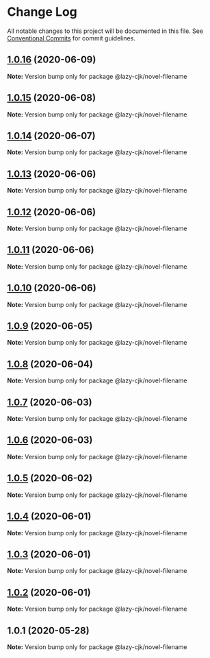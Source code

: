 # Change Log

All notable changes to this project will be documented in this file.
See [Conventional Commits](https://conventionalcommits.org) for commit guidelines.

## [1.0.16](https://github.com/bluelovers/ws-regexp/compare/@lazy-cjk/novel-filename@1.0.15...@lazy-cjk/novel-filename@1.0.16) (2020-06-09)

**Note:** Version bump only for package @lazy-cjk/novel-filename





## [1.0.15](https://github.com/bluelovers/ws-regexp/compare/@lazy-cjk/novel-filename@1.0.14...@lazy-cjk/novel-filename@1.0.15) (2020-06-08)

**Note:** Version bump only for package @lazy-cjk/novel-filename





## [1.0.14](https://github.com/bluelovers/ws-regexp/compare/@lazy-cjk/novel-filename@1.0.13...@lazy-cjk/novel-filename@1.0.14) (2020-06-07)

**Note:** Version bump only for package @lazy-cjk/novel-filename





## [1.0.13](https://github.com/bluelovers/ws-regexp/compare/@lazy-cjk/novel-filename@1.0.12...@lazy-cjk/novel-filename@1.0.13) (2020-06-06)

**Note:** Version bump only for package @lazy-cjk/novel-filename





## [1.0.12](https://github.com/bluelovers/ws-regexp/compare/@lazy-cjk/novel-filename@1.0.11...@lazy-cjk/novel-filename@1.0.12) (2020-06-06)

**Note:** Version bump only for package @lazy-cjk/novel-filename





## [1.0.11](https://github.com/bluelovers/ws-regexp/compare/@lazy-cjk/novel-filename@1.0.10...@lazy-cjk/novel-filename@1.0.11) (2020-06-06)

**Note:** Version bump only for package @lazy-cjk/novel-filename





## [1.0.10](https://github.com/bluelovers/ws-regexp/compare/@lazy-cjk/novel-filename@1.0.9...@lazy-cjk/novel-filename@1.0.10) (2020-06-06)

**Note:** Version bump only for package @lazy-cjk/novel-filename





## [1.0.9](https://github.com/bluelovers/ws-regexp/compare/@lazy-cjk/novel-filename@1.0.8...@lazy-cjk/novel-filename@1.0.9) (2020-06-05)

**Note:** Version bump only for package @lazy-cjk/novel-filename





## [1.0.8](https://github.com/bluelovers/ws-regexp/compare/@lazy-cjk/novel-filename@1.0.7...@lazy-cjk/novel-filename@1.0.8) (2020-06-04)

**Note:** Version bump only for package @lazy-cjk/novel-filename





## [1.0.7](https://github.com/bluelovers/ws-regexp/compare/@lazy-cjk/novel-filename@1.0.6...@lazy-cjk/novel-filename@1.0.7) (2020-06-03)

**Note:** Version bump only for package @lazy-cjk/novel-filename





## [1.0.6](https://github.com/bluelovers/ws-regexp/compare/@lazy-cjk/novel-filename@1.0.5...@lazy-cjk/novel-filename@1.0.6) (2020-06-03)

**Note:** Version bump only for package @lazy-cjk/novel-filename





## [1.0.5](https://github.com/bluelovers/ws-regexp/compare/@lazy-cjk/novel-filename@1.0.4...@lazy-cjk/novel-filename@1.0.5) (2020-06-02)

**Note:** Version bump only for package @lazy-cjk/novel-filename





## [1.0.4](https://github.com/bluelovers/ws-regexp/compare/@lazy-cjk/novel-filename@1.0.3...@lazy-cjk/novel-filename@1.0.4) (2020-06-01)

**Note:** Version bump only for package @lazy-cjk/novel-filename





## [1.0.3](https://github.com/bluelovers/ws-regexp/compare/@lazy-cjk/novel-filename@1.0.2...@lazy-cjk/novel-filename@1.0.3) (2020-06-01)

**Note:** Version bump only for package @lazy-cjk/novel-filename





## [1.0.2](https://github.com/bluelovers/ws-regexp/compare/@lazy-cjk/novel-filename@1.0.1...@lazy-cjk/novel-filename@1.0.2) (2020-06-01)

**Note:** Version bump only for package @lazy-cjk/novel-filename





## 1.0.1 (2020-05-28)

**Note:** Version bump only for package @lazy-cjk/novel-filename
